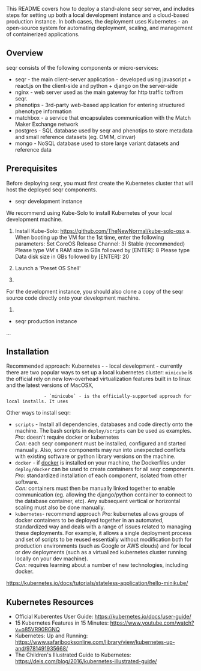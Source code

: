 This README covers how to deploy a stand-alone seqr server, and includes steps for setting up
both a local development instance and a cloud-based production instance.
In both cases, the deployment uses Kubernetes - an open-source system for automating deployment,
scaling, and management of containerized applications.

Overview
--------

seqr consists of the following components or micro-services:
- seqr - the main client-server application - developed using javascript + react.js on the client-side and python + django on the server-side
- nginx - web server used as the main gateway for http traffic to/from seqr.
- phenotips - 3rd-party web-based application for entering structured phenotype information
- matchbox - a service that encapsulates communication with the Match Maker Exchange network
- postgres - SQL database used by seqr and phenotips to store metadata and small reference datasets (eg. OMIM, clinvar)
- mongo - NoSQL database used to store large variant datasets and reference data


Prerequisites
-------------

Before deploying seqr, you must first create the Kubernetes cluster that will host the deployed seqr components.

* seqr development instance

We recommend using Kube-Solo to install Kubernetes of your local development machine.

1. Install Kube-Solo: https://github.com/TheNewNormal/kube-solo-osx
    a. When booting up the VM for the 1st time, enter the following parameters:
            Set CoreOS Release Channel:
                3)  Stable (recommended)
            Please type VM's RAM size in GBs followed by [ENTER]:
                8
            Please type Data disk size in GBs followed by [ENTER]:
                20

2. Launch a 'Preset OS Shell'
3.

For the development instance, you should also clone a copy of the seqr source code directly onto your
development machine.

1.
* seqr production instance

...


Installation
------------

Recommended approach:
 Kubernetes - 
    - local development - currently there are two popular ways to set up a local kubernetes cluster:
        `minicube` is the official 
                  rely on new low-overhead virtualization features built in to linux and the latest versions of MacOSX,
                    
                  - `minicube` - is the officially-supported approach for local installs. It uses 
                  
 

Other ways to install seqr:

 - `scripts` - Install all dependencies, databases and code directly onto the machine. 
   The bash scripts in `deploy/scripts` can be used as examples.  
   *Pro:* doesn't require docker or kubernetes  
   *Con:* each seqr component must be installed, configured and started manually. Also, some components
     may run into unexpected conflicts with existing software or python library versions on the machine.    
 - `docker` -  if [docker](https://docs.docker.com/docker-for-mac/) is installed on your machine, 
     the Dockerfiles under `deploy/docker` can be used to create containers for all seqr components.  
   *Pro:*  standardized installation of each component, isolated from other software.   
   *Con:*  containers must then be manually linked together to enable communication (eg. allowing the
      django/python container to connect to the database container, etc). Any subsequent vertical or horizontal 
      scaling must also be done manually.
 - `kubernetes`- recommend approach 
    *Pro:* kubernetes allows groups of docker containers to be deployed together in an automated, standardized way 
        and deals with a range of issues related to managing these deployments. For example, it allows a single
        deployment process and set of scripts to be reused essentially without modification both for production environments 
        (such as Google or AWS clouds) and for local or dev deployments (such as a virtualized kubernetes cluster 
    running locally on your dev machine).  
    *Con:*  requires learning about a number of new technologies, including docker.
 

https://kubernetes.io/docs/tutorials/stateless-application/hello-minikube/


Kubernetes Resources
--------------------

- Official Kuberentes User Guide:  https://kubernetes.io/docs/user-guide/
- 15 Kubernetes Features in 15 Minutes: https://www.youtube.com/watch?v=o85VR90RGNQ
- Kubernetes: Up and Running: https://www.safaribooksonline.com/library/view/kubernetes-up-and/9781491935668/
- The Children's Illustrated Guide to Kubernetes: https://deis.com/blog/2016/kubernetes-illustrated-guide/


